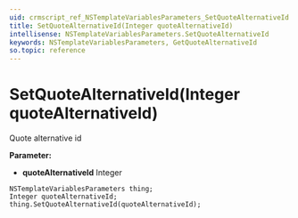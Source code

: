 ```yaml
---
uid: crmscript_ref_NSTemplateVariablesParameters_SetQuoteAlternativeId
title: SetQuoteAlternativeId(Integer quoteAlternativeId)
intellisense: NSTemplateVariablesParameters.SetQuoteAlternativeId
keywords: NSTemplateVariablesParameters, GetQuoteAlternativeId
so.topic: reference
---
```


# SetQuoteAlternativeId(Integer quoteAlternativeId)

Quote alternative id

**Parameter:** 
* **quoteAlternativeId** Integer

```crmscript
NSTemplateVariablesParameters thing;
Integer quoteAlternativeId;
thing.SetQuoteAlternativeId(quoteAlternativeId);
```

